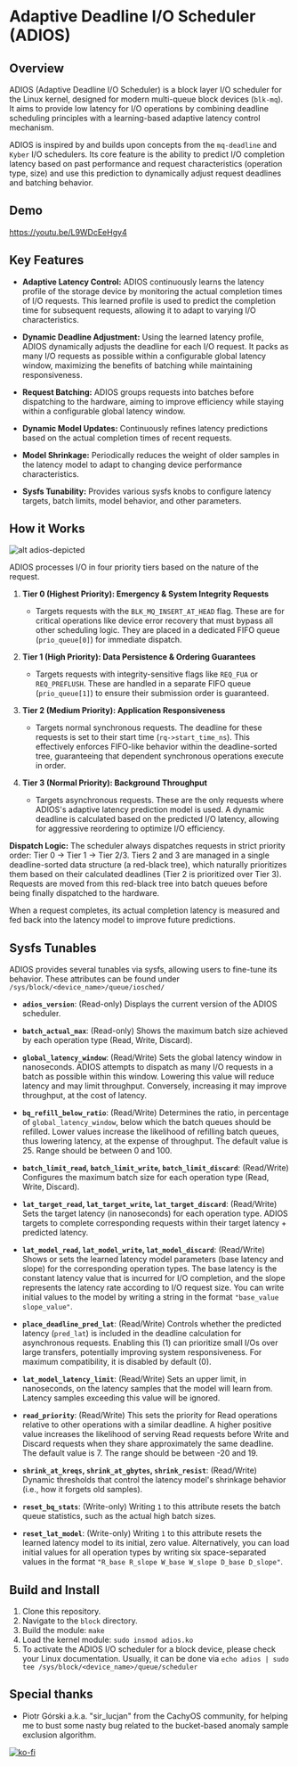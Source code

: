 # Adaptive Deadline I/O Scheduler (ADIOS)

## Overview

ADIOS (Adaptive Deadline I/O Scheduler) is a block layer I/O scheduler for the Linux kernel, designed for modern multi-queue block devices (`blk-mq`). It aims to provide low latency for I/O operations by combining deadline scheduling principles with a learning-based adaptive latency control mechanism.

ADIOS is inspired by and builds upon concepts from the `mq-deadline` and `Kyber` I/O schedulers. Its core feature is the ability to predict I/O completion latency based on past performance and request characteristics (operation type, size) and use this prediction to dynamically adjust request deadlines and batching behavior.

## Demo

https://youtu.be/L9WDcEeHgy4

## Key Features

*   **Adaptive Latency Control:** ADIOS continuously learns the latency profile of the storage device by monitoring the actual completion times of I/O requests. This learned profile is used to predict the completion time for subsequent requests, allowing it to adapt to varying I/O characteristics.

*   **Dynamic Deadline Adjustment:** Using the learned latency profile, ADIOS dynamically adjusts the deadline for each I/O request. It packs as many I/O requests as possible within a configurable global latency window, maximizing the benefits of batching while maintaining responsiveness.

*   **Request Batching:** ADIOS groups requests into batches before dispatching to the hardware, aiming to improve efficiency while staying within a configurable global latency window.
    
*   **Dynamic Model Updates:** Continuously refines latency predictions based on the actual completion times of recent requests.

*   **Model Shrinkage:** Periodically reduces the weight of older samples in the latency model to adapt to changing device performance characteristics.

*   **Sysfs Tunability:** Provides various sysfs knobs to configure latency targets, batch limits, model behavior, and other parameters.

## How it Works
![alt adios-depicted](https://github.com/user-attachments/assets/1de83e36-31e2-4a72-bca8-efa39cf6747f)

ADIOS processes I/O in four priority tiers based on the nature of the request.

1.  **Tier 0 (Highest Priority): Emergency & System Integrity Requests**
    *   Targets requests with the `BLK_MQ_INSERT_AT_HEAD` flag. These are for critical operations like device error recovery that must bypass all other scheduling logic. They are placed in a dedicated FIFO queue (`prio_queue[0]`) for immediate dispatch.

2.  **Tier 1 (High Priority): Data Persistence & Ordering Guarantees**
    *   Targets requests with integrity-sensitive flags like `REQ_FUA` or `REQ_PREFLUSH`. These are handled in a separate FIFO queue (`prio_queue[1]`) to ensure their submission order is guaranteed.

3.  **Tier 2 (Medium Priority): Application Responsiveness**
    *   Targets normal synchronous requests. The deadline for these requests is set to their start time (`rq->start_time_ns`). This effectively enforces FIFO-like behavior within the deadline-sorted tree, guaranteeing that dependent synchronous operations execute in order.

4.  **Tier 3 (Normal Priority): Background Throughput**
    *   Targets asynchronous requests. These are the only requests where ADIOS's adaptive latency prediction model is used. A dynamic deadline is calculated based on the predicted I/O latency, allowing for aggressive reordering to optimize I/O efficiency.

**Dispatch Logic:**
The scheduler always dispatches requests in strict priority order: Tier 0 -> Tier 1 -> Tier 2/3. Tiers 2 and 3 are managed in a single deadline-sorted data structure (a red-black tree), which naturally prioritizes them based on their calculated deadlines (Tier 2 is prioritized over Tier 3). Requests are moved from this red-black tree into batch queues before being finally dispatched to the hardware.

When a request completes, its actual completion latency is measured and fed back into the latency model to improve future predictions.

## Sysfs Tunables

ADIOS provides several tunables via sysfs, allowing users to fine-tune its behavior. These attributes can be found under `/sys/block/<device_name>/queue/iosched/`

*   **`adios_version`**: (Read-only) Displays the current version of the ADIOS scheduler.

*   **`batch_actual_max`**: (Read-only) Shows the maximum batch size achieved by each operation type (Read, Write, Discard).

*   **`global_latency_window`**: (Read/Write) Sets the global latency window in nanoseconds. ADIOS attempts to dispatch as many I/O requests in a batch as possible within this window. Lowering this value will reduce latency and may limit throughput. Conversely, increasing it may improve throughput, at the cost of latency.

*   **`bq_refill_below_ratio`**: (Read/Write) Determines the ratio, in percentage of `global_latency_window`, below which the batch queues should be refilled. Lower values increase the likelihood of refilling batch queues, thus lowering latency, at the expense of throughput. The default value is 25. Range should be between 0 and 100.
     
*   **`batch_limit_read`, `batch_limit_write`, `batch_limit_discard`**: (Read/Write) Configures the maximum batch size for each operation type (Read, Write, Discard). 

*   **`lat_target_read`, `lat_target_write`, `lat_target_discard`**: (Read/Write) Sets the target latency (in nanoseconds) for each operation type. ADIOS targets to complete corresponding requests within their target latency + predicted latency.

*   **`lat_model_read`, `lat_model_write`, `lat_model_discard`**: (Read/Write) Shows or sets the learned latency model parameters (base latency and slope) for the corresponding operation types. The base latency is the constant latency value that is incurred for I/O completion, and the slope represents the latency rate according to I/O request size. You can write initial values to the model by writing a string in the format `"base_value slope_value"`.

*   **`place_deadline_pred_lat`**: (Read/Write) Controls whether the predicted latency (`pred_lat`) is included in the deadline calculation for asynchronous requests. Enabling this (1) can prioritize small I/Os over large transfers, potentially improving system responsiveness. For maximum compatibility, it is disabled by default (0).

*   **`lat_model_latency_limit`**: (Read/Write) Sets an upper limit, in nanoseconds, on the latency samples that the model will learn from. Latency samples exceeding this value will be ignored.

*   **`read_priority`**: (Read/Write) This sets the priority for Read operations relative to other operations with a similar deadline. A higher positive value increases the likelihood of serving Read requests before Write and Discard requests when they share approximately the same deadline. The default value is 7. The range should be between -20 and 19.

*   **`shrink_at_kreqs`, `shrink_at_gbytes`, `shrink_resist`**: (Read/Write) Dynamic thresholds that control the latency model's shrinkage behavior (i.e., how it forgets old samples).

*   **`reset_bq_stats`**: (Write-only) Writing `1` to this attribute resets the batch queue statistics, such as the actual high batch sizes.

*   **`reset_lat_model`**: (Write-only) Writing `1` to this attribute resets the learned latency model to its initial, zero value. Alternatively, you can load initial values for all operation types by writing six space-separated values in the format `"R_base R_slope W_base W_slope D_base D_slope"`.

## Build and Install

1.  Clone this repository.
2.  Navigate to the `block` directory.
3.  Build the module: `make`
4.  Load the kernel module: `sudo insmod adios.ko`
5.  To activate the ADIOS I/O scheduler for a block device, please check your Linux documentation. Usually, it can be done via `echo adios | sudo tee /sys/block/<device_name>/queue/scheduler`

## Special thanks
*   Piotr Górski a.k.a. "sir_lucjan" from the CachyOS community, for helping me to bust some nasty bug related to the bucket-based anomaly sample exclusion algorithm.

[![ko-fi](https://ko-fi.com/img/githubbutton_sm.svg)](https://ko-fi.com/Y8Y5NHO2I)
